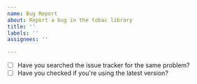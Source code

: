 ```yaml
---
name: Bug Report
about: Report a bug in the tobac library
title: ''
labels: ''
assignees: ''

---
```


* [ ] Have you searched the issue tracker for the same problem?
* [ ] Have you checked if you're using the latest version?
